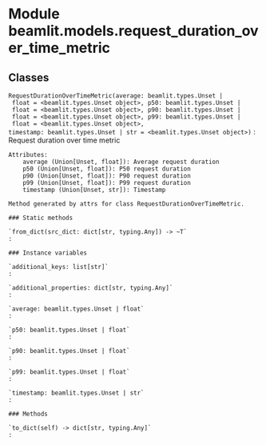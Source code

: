 Module beamlit.models.request_duration_over_time_metric
=======================================================

Classes
-------

`RequestDurationOverTimeMetric(average: beamlit.types.Unset | float = <beamlit.types.Unset object>, p50: beamlit.types.Unset | float = <beamlit.types.Unset object>, p90: beamlit.types.Unset | float = <beamlit.types.Unset object>, p99: beamlit.types.Unset | float = <beamlit.types.Unset object>, timestamp: beamlit.types.Unset | str = <beamlit.types.Unset object>)`
:   Request duration over time metric
    
    Attributes:
        average (Union[Unset, float]): Average request duration
        p50 (Union[Unset, float]): P50 request duration
        p90 (Union[Unset, float]): P90 request duration
        p99 (Union[Unset, float]): P99 request duration
        timestamp (Union[Unset, str]): Timestamp
    
    Method generated by attrs for class RequestDurationOverTimeMetric.

    ### Static methods

    `from_dict(src_dict: dict[str, typing.Any]) ‑> ~T`
    :

    ### Instance variables

    `additional_keys: list[str]`
    :

    `additional_properties: dict[str, typing.Any]`
    :

    `average: beamlit.types.Unset | float`
    :

    `p50: beamlit.types.Unset | float`
    :

    `p90: beamlit.types.Unset | float`
    :

    `p99: beamlit.types.Unset | float`
    :

    `timestamp: beamlit.types.Unset | str`
    :

    ### Methods

    `to_dict(self) ‑> dict[str, typing.Any]`
    :